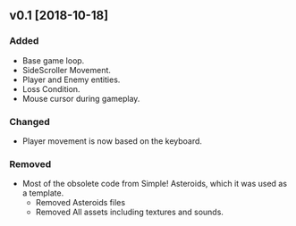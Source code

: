 ## v0.1 [2018-10-18]
### Added
- Base game loop.
- SideScroller Movement.
- Player and Enemy entities.
- Loss Condition.
- Mouse cursor during gameplay.

### Changed
- Player movement is now based on the keyboard.

### Removed
- Most of the obsolete code from Simple! Asteroids, which it was used as a template.
	- Removed Asteroids files
	- Removed All assets including textures and sounds.